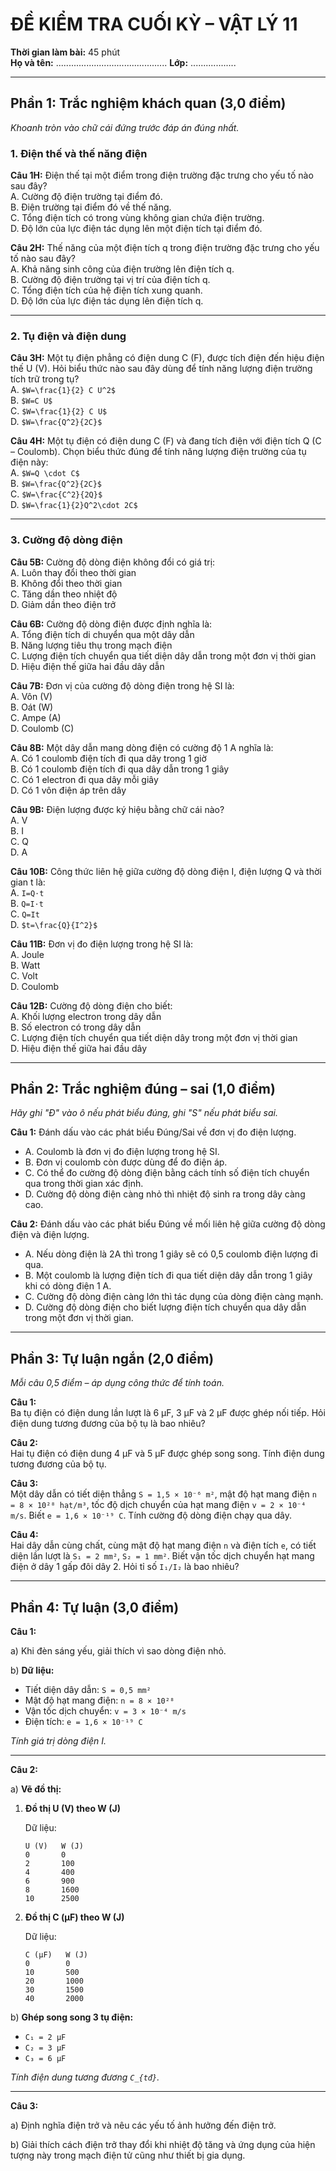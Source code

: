 # ĐỀ KIỂM TRA CUỐI KỲ – VẬT LÝ 11

**Thời gian làm bài:** 45 phút  
**Họ và tên:** ............................................ **Lớp:** ..................

---

## Phần 1: Trắc nghiệm khách quan (3,0 điểm)

*Khoanh tròn vào chữ cái đứng trước đáp án đúng nhất.*

### 1. Điện thế và thế năng điện 

**Câu 1H:** Điện thế tại một điểm trong điện trường đặc trưng cho yếu tố nào sau đây?  
A. Cường độ điện trường tại điểm đó.  
B. Điện trường tại điểm đó về thế năng.  
C. Tổng điện tích có trong vùng không gian chứa điện trường.  
D. Độ lớn của lực điện tác dụng lên một điện tích tại điểm đó.

**Câu 2H:** Thế năng của một điện tích q trong điện trường đặc trưng cho yếu tố nào sau đây?  
A. Khả năng sinh công của điện trường lên điện tích q.  
B. Cường độ điện trường tại vị trí của điện tích q.  
C. Tổng điện tích của hệ điện tích xung quanh.  
D. Độ lớn của lực điện tác dụng lên điện tích q.

---

### 2. Tụ điện và điện dung 

**Câu 3H:** Một tụ điện phẳng có điện dung C (F), được tích điện đến hiệu điện thế U (V). Hỏi biểu thức nào sau đây dùng để tính năng lượng điện trường tích trữ trong tụ?  
A. `$W=\frac{1}{2} C U^2$`  
B. `$W=C U$`  
C. `$W=\frac{1}{2} C U$`  
D. `$W=\frac{Q^2}{2C}$`

**Câu 4H:** Một tụ điện có điện dung C (F) và đang tích điện với điện tích Q (C – Coulomb). Chọn biểu thức đúng để tính năng lượng điện trường của tụ điện này:  
A. `$W=Q \cdot C$`  
B. `$W=\frac{Q^2}{2C}$`  
C. `$W=\frac{C^2}{2Q}$`  
D. `$W=\frac{1}{2}Q^2\cdot 2C$`

---

### 3. Cường độ dòng điện

**Câu 5B:** Cường độ dòng điện không đổi có giá trị:  
A. Luôn thay đổi theo thời gian  
B. Không đổi theo thời gian  
C. Tăng dần theo nhiệt độ  
D. Giảm dần theo điện trở

**Câu 6B:** Cường độ dòng điện được định nghĩa là:  
A. Tổng điện tích di chuyển qua một dây dẫn  
B. Năng lượng tiêu thụ trong mạch điện  
C. Lượng điện tích chuyển qua tiết diện dây dẫn trong một đơn vị thời gian  
D. Hiệu điện thế giữa hai đầu dây dẫn

**Câu 7B:** Đơn vị của cường độ dòng điện trong hệ SI là:  
A. Vôn (V)  
B. Oát (W)  
C. Ampe (A)  
D. Coulomb (C)

**Câu 8B:** Một dây dẫn mang dòng điện có cường độ 1 A nghĩa là:  
A. Có 1 coulomb điện tích đi qua dây trong 1 giờ  
B. Có 1 coulomb điện tích đi qua dây dẫn trong 1 giây  
C. Có 1 electron đi qua dây mỗi giây  
D. Có 1 vôn điện áp trên dây

**Câu 9B:** Điện lượng được ký hiệu bằng chữ cái nào?  
A. V  
B. I  
C. Q  
D. A

**Câu 10B:** Công thức liên hệ giữa cường độ dòng điện I, điện lượng Q và thời gian t là:  
A. `I=Q⋅t`  
B. `Q=I⋅t`  
C. `Q=It`  
D. `$t=\frac{Q}{I^2}$`

**Câu 11B:** Đơn vị đo điện lượng trong hệ SI là:  
A. Joule  
B. Watt  
C. Volt  
D. Coulomb

**Câu 12B:** Cường độ dòng điện cho biết:  
A. Khối lượng electron trong dây dẫn  
B. Số electron có trong dây dẫn  
C. Lượng điện tích chuyển qua tiết diện dây trong một đơn vị thời gian  
D. Hiệu điện thế giữa hai đầu dây

---

## Phần 2: Trắc nghiệm đúng – sai (1,0 điểm)

*Hãy ghi "Đ" vào ô nếu phát biểu đúng, ghi "S" nếu phát biểu sai.*

**Câu 1:** Đánh dấu vào các phát biểu Đúng/Sai về đơn vị đo điện lượng.  
- A. Coulomb là đơn vị đo điện lượng trong hệ SI.  
- B. Đơn vị coulomb còn được dùng để đo điện áp.  
- C. Có thể đo cường độ dòng điện bằng cách tính số điện tích chuyển qua trong thời gian xác định.  
- D. Cường độ dòng điện càng nhỏ thì nhiệt độ sinh ra trong dây càng cao.

**Câu 2:** Đánh dấu vào các phát biểu Đúng về mối liên hệ giữa cường độ dòng điện và điện lượng.  
- A. Nếu dòng điện là 2A thì trong 1 giây sẽ có 0,5 coulomb điện lượng đi qua.  
- B. Một coulomb là lượng điện tích đi qua tiết diện dây dẫn trong 1 giây khi có dòng điện 1 A.  
- C. Cường độ dòng điện càng lớn thì tác dụng của dòng điện càng mạnh.  
- D. Cường độ dòng điện cho biết lượng điện tích chuyển qua dây dẫn trong một đơn vị thời gian.

---

## Phần 3: Tự luận ngắn (2,0 điểm)

*Mỗi câu 0,5 điểm – áp dụng công thức để tính toán.*

**Câu 1:**  
Ba tụ điện có điện dung lần lượt là 6 μF, 3 μF và 2 μF được ghép nối tiếp. Hỏi điện dung tương đương của bộ tụ là bao nhiêu?

**Câu 2:**  
Hai tụ điện có điện dung 4 μF và 5 μF được ghép song song. Tính điện dung tương đương của bộ tụ.

**Câu 3:**  
Một dây dẫn có tiết diện thẳng `S = 1,5 × 10⁻⁶ m²`, mật độ hạt mang điện `n = 8 × 10²⁸ hạt/m³`, tốc độ dịch chuyển của hạt mang điện `v = 2 × 10⁻⁴ m/s`. Biết `e = 1,6 × 10⁻¹⁹ C`. Tính cường độ dòng điện chạy qua dây.

**Câu 4:**  
Hai dây dẫn cùng chất, cùng mật độ hạt mang điện `n` và điện tích `e`, có tiết diện lần lượt là `S₁ = 2 mm²`, `S₂ = 1 mm²`. Biết vận tốc dịch chuyển hạt mang điện ở dây 1 gấp đôi dây 2. Hỏi tỉ số `I₁/I₂` là bao nhiêu?

---

## Phần 4: Tự luận (3,0 điểm)

**Câu 1:**

a) Khi đèn sáng yếu, giải thích vì sao dòng điện nhỏ.

b) **Dữ liệu:**  
- Tiết diện dây dẫn: `S = 0,5 mm²`  
- Mật độ hạt mang điện: `n = 8 × 10²⁸`  
- Vận tốc dịch chuyển: `v = 3 × 10⁻⁴ m/s`  
- Điện tích: `e = 1,6 × 10⁻¹⁹ C`

*Tính giá trị dòng điện I.*

---

**Câu 2:**

a) **Vẽ đồ thị:**

1. **Đồ thị U (V) theo W (J)**

    Dữ liệu:  
    ```
    U (V)   W (J)
    0       0
    2       100
    4       400
    6       900
    8       1600
    10      2500
    ```

2. **Đồ thị C (μF) theo W (J)**

    Dữ liệu:  
    ```
    C (μF)   W (J)
    0        0
    10       500
    20       1000
    30       1500
    40       2000
    ```

b) **Ghép song song 3 tụ điện:**  
- `C₁ = 2 μF`  
- `C₂ = 3 μF`  
- `C₃ = 6 μF`  

*Tính điện dung tương đương `C_{tđ}`.*

---

**Câu 3:**

a) Định nghĩa điện trở và nêu các yếu tố ảnh hưởng đến điện trở.

b) Giải thích cách điện trở thay đổi khi nhiệt độ tăng và ứng dụng của hiện tượng này trong mạch điện tử cũng như thiết bị gia dụng.

